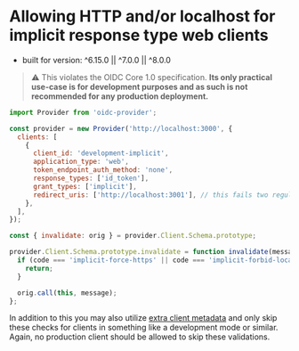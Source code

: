 # Allowing HTTP and/or localhost for implicit response type web clients

- built for version: ^6.15.0 || ^7.0.0 || ^8.0.0

> ⚠️ This violates the OIDC Core 1.0 specification. **Its only practical use-case is for development purposes and as such is not recommended
> for any production deployment.**

```js
import Provider from 'oidc-provider';

const provider = new Provider('http://localhost:3000', {
  clients: [
    {
      client_id: 'development-implicit',
      application_type: 'web',
      token_endpoint_auth_method: 'none',
      response_types: ['id_token'],
      grant_types: ['implicit'],
      redirect_uris: ['http://localhost:3001'], // this fails two regular validations http: and localhost
    },
  ],
});

const { invalidate: orig } = provider.Client.Schema.prototype;

provider.Client.Schema.prototype.invalidate = function invalidate(message, code) {
  if (code === 'implicit-force-https' || code === 'implicit-forbid-localhost') {
    return;
  }

  orig.call(this, message);
};
```

In addition to this you may also utilize
[extra client metadata](https://github.com/panva/node-oidc-provider/blob/v8.x/docs/README.md#extraclientmetadata)
and only skip these checks for clients in something like a development mode or similar. Again, no
production client should be allowed to skip these validations.
